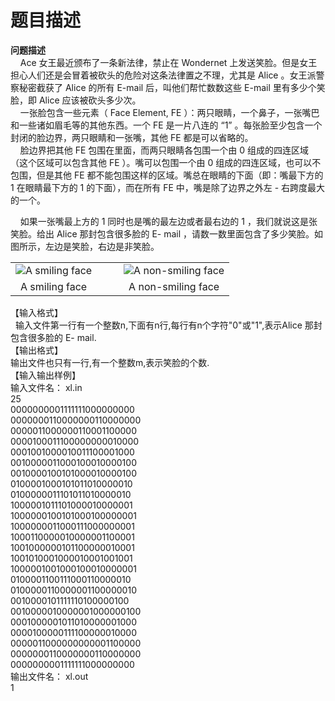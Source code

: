 # 题目描述


<div>
<b>问题描述</b> 
</div>
<div>
    Ace 女王最近颁布了一条新法律，禁止在 Wondernet 上发送笑脸。但是女王担心人们还是会冒着被砍头的危险对这条法律置之不理，尤其是 Alice 。女王派警察秘密截获了 Alice 的所有 E-mail 后，叫他们帮忙数数这些 E-mail 里有多少个笑脸，即 Alice 应该被砍头多少次。
</div>
<div>
    一张脸包含一些元素（ Face Element, FE ）：两只眼睛，一个鼻子，一张嘴巴和一些诸如眉毛等的其他东西。一个 FE 是一片八连的 “1” 。每张脸至少包含一个封闭的脸边界，两只眼睛和一张嘴，其他 FE 都是可以省略的。
</div>
<div>
    脸边界把其他 FE 包围在里面，而两只眼睛各包围一个由 0 组成的四连区域（这个区域可以包含其他 FE ）。嘴可以包围一个由 0 组成的四连区域，也可以不包围，但是其他 FE 都不能包围这样的区域。嘴总在眼睛的下面（即：嘴最下方的 1 在眼睛最下方的 1 的下面），而在所有 FE 中，嘴是除了边界之外左 - 右跨度最大的一个。
</div>
<p>
    如果一张嘴最上方的 1 同时也是嘴的最左边或者最右边的 1 ，我们就说这是张笑脸。给出 Alice 那封包含很多脸的 E- mail ，请数一数里面包含了多少笑脸。如图所示，左边是笑脸，右边是非笑脸。
</p>


<table>
<tbody><tr>
<td align="center"><img src="https://ipsc.ksp.sk/2001/real/problems/e2.gif" alt="A smiling face" title="A smiling face"/></td>
<td align="center" width="10%"> </td>
<td align="center"><img src="https://ipsc.ksp.sk/2001/real/problems/e1.gif" alt="A non-smiling face" title="A non-smiling face"/></td>
</tr>
<tr>
<td align="center"> A smiling face</td>
<td align="center"> </td>
<td align="center"> A non-smiling face</td>
</tr>
</tbody></table>

<div>
【输入格式】
</div>
<div>
<span>  输入文件第一行有一个整数n,下面</span>有n行,每行有n个字符&#34;0&#34;或&#34;1&#34;,表示Alice 那封包含很多脸的 E- mail.
</div>
<div>
【输出格式】
</div>
<div>
输出文件也只有一行,有一个整数m,表示笑脸的个数.
</div>
<div>
【输入输出样例】
</div>
<div>
输入文件名： xl.in
</div>
<div>
25<br/>
0000000001111111000000000<br/>
0000000110000000110000000<br/>
0000011000000110001100000<br/>
0000100011100000000010000<br/>
0001001000010011100001000<br/>
0010000011000100010000100<br/>
0010000100101000010000100<br/>
0100001000101011010000010<br/>
0100000011101011010000010<br/>
1000001011101000010000001<br/>
1000000100101000100000001<br/>
1000000011000111000000001<br/>
1000110000010000001100001<br/>
1001000000101100000010001<br/>
1001010001000010001001001<br/>
1000001001000100010000001<br/>
0100001100111000110000010<br/>
0100000110000001100000010<br/>
0010000101111110100000100<br/>
0010000010000001000000100<br/>
0001000001011010000001000<br/>
0000100000111100000010000<br/>
0000011000000000001100000<br/>
0000000110000000110000000<br/>
0000000001111111000000000
</div>
<div>
输出文件名： xl.out
</div>
<div>
1<br/>
 
</div>
